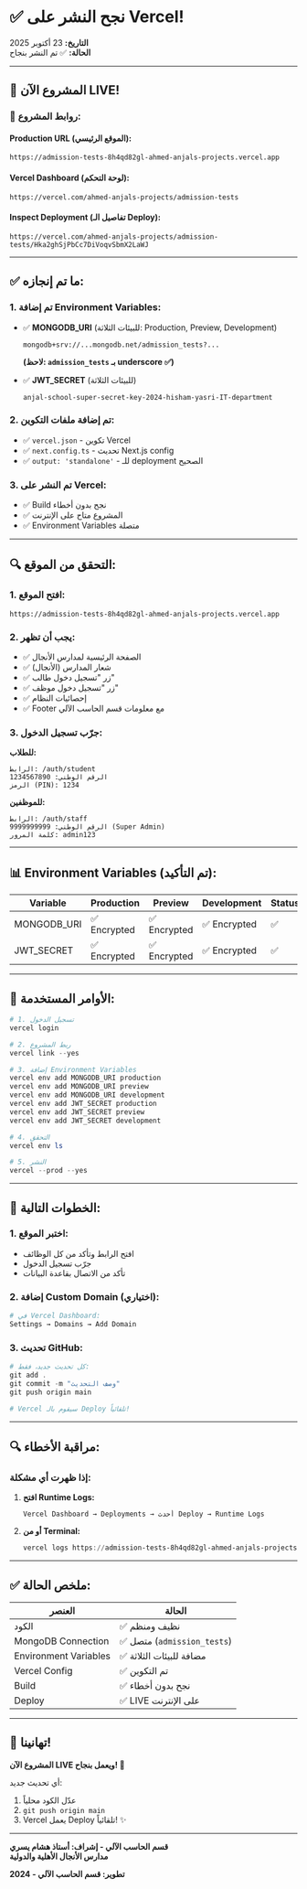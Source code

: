 # ✅ نجح النشر على Vercel!

**التاريخ:** 23 أكتوبر 2025  
**الحالة:** ✅ تم النشر بنجاح

---

## 🎉 المشروع الآن LIVE!

### **🔗 روابط المشروع:**

#### **Production URL (الموقع الرئيسي):**
```
https://admission-tests-8h4qd82gl-ahmed-anjals-projects.vercel.app
```

#### **Vercel Dashboard (لوحة التحكم):**
```
https://vercel.com/ahmed-anjals-projects/admission-tests
```

#### **Inspect Deployment (تفاصيل الـ Deploy):**
```
https://vercel.com/ahmed-anjals-projects/admission-tests/Hka2ghSjPbCc7DiVoqvSbmX2LaWJ
```

---

## ✅ ما تم إنجازه:

### **1. تم إضافة Environment Variables:**
- ✅ **MONGODB_URI** (للبيئات الثلاثة: Production, Preview, Development)
  ```
  mongodb+srv://...mongodb.net/admission_tests?...
  ```
  **(لاحظ: `admission_tests` بـ underscore ✅)**

- ✅ **JWT_SECRET** (للبيئات الثلاثة)
  ```
  anjal-school-super-secret-key-2024-hisham-yasri-IT-department
  ```

### **2. تم إضافة ملفات التكوين:**
- ✅ `vercel.json` - تكوين Vercel
- ✅ `next.config.ts` - تحديث Next.js config
- ✅ `output: 'standalone'` - للـ deployment الصحيح

### **3. تم النشر على Vercel:**
- ✅ Build نجح بدون أخطاء
- ✅ المشروع متاح على الإنترنت
- ✅ Environment Variables متصلة

---

## 🔍 التحقق من الموقع:

### **1. افتح الموقع:**
```
https://admission-tests-8h4qd82gl-ahmed-anjals-projects.vercel.app
```

### **2. يجب أن تظهر:**
- ✅ الصفحة الرئيسية لمدارس الأنجال
- ✅ شعار المدارس (الأنجال)
- ✅ زر "تسجيل دخول طالب"
- ✅ زر "تسجيل دخول موظف"
- ✅ إحصائيات النظام
- ✅ Footer مع معلومات قسم الحاسب الآلي

### **3. جرّب تسجيل الدخول:**

**للطلاب:**
```
الرابط: /auth/student
الرقم الوطني: 1234567890
الرمز (PIN): 1234
```

**للموظفين:**
```
الرابط: /auth/staff
الرقم الوطني: 9999999999 (Super Admin)
كلمة المرور: admin123
```

---

## 📊 Environment Variables (تم التأكيد):

| Variable | Production | Preview | Development | Status |
|----------|-----------|---------|-------------|---------|
| MONGODB_URI | ✅ Encrypted | ✅ Encrypted | ✅ Encrypted | ✅ |
| JWT_SECRET | ✅ Encrypted | ✅ Encrypted | ✅ Encrypted | ✅ |

---

## 🔧 الأوامر المستخدمة:

```powershell
# 1. تسجيل الدخول
vercel login

# 2. ربط المشروع
vercel link --yes

# 3. إضافة Environment Variables
vercel env add MONGODB_URI production
vercel env add MONGODB_URI preview
vercel env add MONGODB_URI development
vercel env add JWT_SECRET production
vercel env add JWT_SECRET preview
vercel env add JWT_SECRET development

# 4. التحقق
vercel env ls

# 5. النشر
vercel --prod --yes
```

---

## 🎯 الخطوات التالية:

### **1. اختبر الموقع:**
- افتح الرابط وتأكد من كل الوظائف
- جرّب تسجيل الدخول
- تأكد من الاتصال بقاعدة البيانات

### **2. إضافة Custom Domain (اختياري):**
```powershell
# في Vercel Dashboard:
Settings → Domains → Add Domain
```

### **3. تحديث GitHub:**
```powershell
# كل تحديث جديد، فقط:
git add .
git commit -m "وصف التحديث"
git push origin main

# Vercel سيقوم بالـ Deploy تلقائياً!
```

---

## 🔍 مراقبة الأخطاء:

### **إذا ظهرت أي مشكلة:**

1. **افتح Runtime Logs:**
   ```
   Vercel Dashboard → Deployments → أحدث Deploy → Runtime Logs
   ```

2. **أو من Terminal:**
   ```powershell
   vercel logs https://admission-tests-8h4qd82gl-ahmed-anjals-projects.vercel.app
   ```

---

## ✅ ملخص الحالة:

| العنصر | الحالة |
|--------|--------|
| الكود | ✅ نظيف ومنظم |
| MongoDB Connection | ✅ متصل (`admission_tests`) |
| Environment Variables | ✅ مضافة للبيئات الثلاثة |
| Vercel Config | ✅ تم التكوين |
| Build | ✅ نجح بدون أخطاء |
| Deploy | ✅ LIVE على الإنترنت |

---

## 🎉 تهانينا!

**المشروع الآن LIVE ويعمل بنجاح! 🚀**

أي تحديث جديد:
1. عدّل الكود محلياً
2. `git push origin main`
3. Vercel يعمل Deploy تلقائياً! ✨

---

**قسم الحاسب الآلي - إشراف: أستاذ هشام يسري**  
**مدارس الأنجال الأهلية والدولية**

**تطوير: قسم الحاسب الآلي - 2024**

